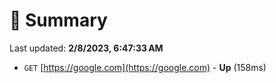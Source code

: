 # 📖 Summary
Last updated: **2/8/2023, 6:47:33 AM**

- `GET` [https://google.com](https://google.com) - **Up** (158ms)
